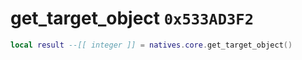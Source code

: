 # get_target_object `0x533AD3F2`

```lua
local result --[[ integer ]] = natives.core.get_target_object()
```